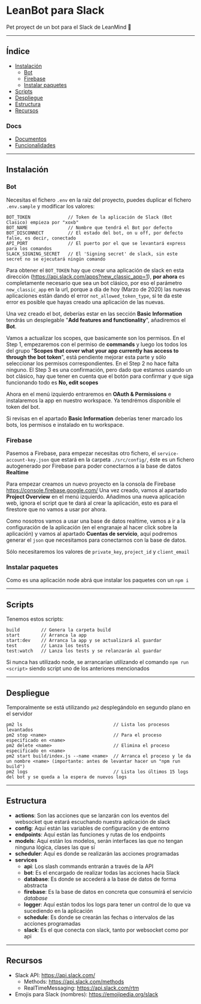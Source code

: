 # LeanBot para Slack
Pet proyect de un bot para el Slack de LeanMind 💙

----------------

## Índice

- [Instalación](#instalación)
  - [Bot](#bot)
  - [Firebase](#firebase)
  - [Instalar paquetes](#instalar-paquetes)
- [Scripts](#scripts)
- [Despliegue](#despliegue)
- [Estructura](#estructura)
- [Recursos](#recursos)


### **Docs**

- [Documentos](https://github.com/mreysei/leanbot/tree/master/docs)
- [Funcionalidades](https://github.com/mreysei/leanbot/blob/master/docs/features.md)

----------------

## Instalación

### **Bot**
Necesitas el fichero `.env` en la raiz del proyecto, puedes duplicar el fichero `.env.sample` y modificar los valores:

```
BOT_TOKEN              // Token de la aplicación de Slack (Bot Clasico) empieza por "xoxb"
BOT_NAME               // Nombre que tendrá el Bot por defecto
BOT_DISCONNECT         // El estado del bot, on u off, por defecto false, es decir, conectado
API_PORT               // El puerto por el que se levantará express para los comandos
SLACK_SIGNING_SECRET   // El 'Signing secret' de slack, sin este secret no se ejecutará ningún comando
```

Para obtener el `BOT_TOKEN` hay que crear una aplicación de slack en esta dirección (https://api.slack.com/apps?new_classic_app=1), **por ahora** es completamente necesario que sea un bot clásico, por eso el parámetro `new_classic_app` en la url, porque a día de hoy (Marzo de 2020) las nuevas aplicaciones están dando el error `not_allowed_token_type`, si te da este error es posible que hayas creado una aplicación de las nuevas.

Una vez creado el bot, deberías estar en las sección **Basic Information** tendrás un desplegable "**Add features and functionality**", añadiremos el **Bot**.

Vamos a actualizar los scopes, que basicamente son los permisos. En el Step 1, empezaremos con el permiso de **commands** y luego los todos los del grupo "**Scopes that cover what your app currently has access to through the bot token**", está pendiente mejorar esta parte y sólo seleccionar los permisos correspondientes. En el Step 2 no hace falta ninguno. El Step 3 es una confirmación, pero dado que estamos usando un bot clásico, hay que tener en cuenta que el botón para confirmar y que siga funcionando todo es **No, edit scopes**

Ahora en el menú izquierdo entraremos en **OAuth & Permissions** e instalaremos la app en nuestro workspace. Ya tendrémos disponible el token del bot.

Si revisas en el apartado **Basic Information** deberías tener marcado los bots, los permisos e instalado en tu workspace.

### **Firebase**

Pasemos a Firebase, para empezar necesitas otro fichero, el `service-account-key.json` que estará en la carpeta `./src/config/`, éste es un fichero autogenerado por Firebase para poder conectarnos a la base de datos **Realtime**

Para empezar creamos un nuevo proyecto en la consola de Firebase https://console.firebase.google.com/
Una vez creado, vamos al apartado **Project Overview** en el menú izquierdo.
Añadimos una nueva aplicación web, ignora el script que te dará al crear la aplicación, esto es para el firestore que no vamos a usar por ahora.

Como nosotros vamos a usar una base de datos realtime, vamos a ir a la configuración de la aplicación (en el engranaje al hacer click sobre la aplicación) y vamos al apartado **Cuentas de servicio**, aquí podremos generar el `json` que necesitamos para conectarnos con la base de datos.

Sólo necesitaremos los valores de `private_key`, `project_id` y `client_email`

### **Instalar paquetes**

Como es una aplicación node abrá que instalar los paquetes con un `npm i`

----------------

## Scripts

Tenemos estos scripts:
```
build        // Genera la carpeta build
start        // Arranca la app
start:dev    // Arranca la app y se actualizará al guardar 
test         // Lanza los tests 
test:watch   // Lanza los tests y se relanzarán al guardar 
```

Si nunca has utilizado node, se arrancarían utilizando el comando `npm run <script>` siendo script uno de los anteriores mencionados

----------------

## Despliegue

Temporalmente se está utilizando `pm2` desplegándolo en segundo plano en el servidor
```
pm2 ls                                  // Lista los procesos levantados
pm2 stop <name>                         // Para el proceso especificado en <name>
pm2 delete <name>                       // Elimina el proceso especificado en <name>
pm2 start build/index.js --name <name>  // Arranca el proceso y le da un nombre <name> (importante: antes de levantar hacer un "npm run build")
pm2 logs                                // Lista los últimos 15 logs del bot y se queda a la espera de nuevos logs
```

----------------

## Estructura

- **actions**: Son las acciones que se lanzarán con los eventos del websocket que estará escuchando nuestra aplicación de slack
- **config**: Aquí están las variables de configuración y de entorno
- **endpoints**: Aquí están las funciones y rutas de los endpoints
- **models**: Aquí están los modelos, serán interfaces las que no tengan ninguna lógica, clases las que sí
- **scheduler**: Aquí es donde se realizarán las acciones programadas
- **services**
  - **api**: Los slash commands entrarán a través de la API
  - **bot**: Es el encargado de realizar todas las acciones hacia Slack
  - **database**: Es donde se accederá a la base de datos de forma abstracta
  - **firebase**: Es la base de datos en concreta que consumirá el servicio *database*
  - **logger**: Aquí están todos los logs para tener un control de lo que va sucediendo en la aplicación
  - **schedule**: Es donde se crearán las fechas o intervalos de las acciones programadas
  - **slack**: Es el que conecta con slack, tanto por websocket como por api

----------------

## Recursos
- Slack API: https://api.slack.com/
  - Methods: https://api.slack.com/methods
  - RealTimeMessaging: https://api.slack.com/rtm
- Emojis para Slack (nombres): https://emojipedia.org/slack
